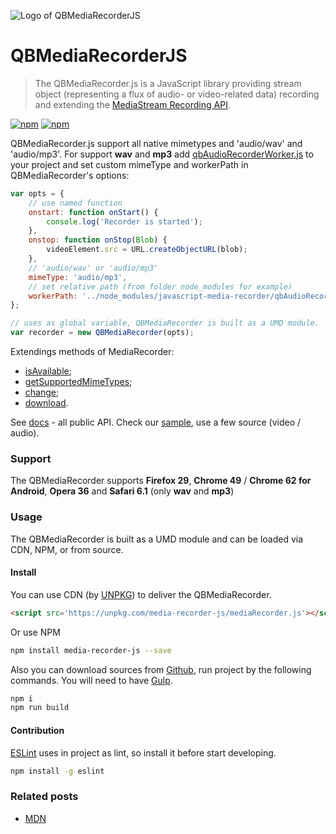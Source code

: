 ![Logo of QBMediaRecorderJS](https://raw.githubusercontent.com/QuickBlox/javascript-media-recorder/master/logo.png)

# QBMediaRecorderJS

> The QBMediaRecorder.js is a JavaScript library providing stream object (representing a flux of audio- or video-related data) recording and extending the [MediaStream Recording API](https://w3c.github.io/mediacapture-record/MediaRecorder.html).

[![npm](https://img.shields.io/npm/v/media-recorder-js.svg)](https://www.npmjs.com/package/media-recorder-js)
[![npm](https://img.shields.io/github/stars/QuickBlox/javascript-media-recorder.svg)](https://www.npmjs.com/package/media-recorder-js)

QBMediaRecorder.js support all native mimetypes and 'audio/wav' and 'audio/mp3'.
For support **wav** and **mp3** add [qbAudioRecorderWorker.js](https://github.com/QuickBlox/javascript-media-recorder/blob/master/qbAudioRecorderWorker.js) to your project and set custom mimeType and workerPath in QBMediaRecorder's options:
```javascript
var opts = {
    // use named function
    onstart: function onStart() {
        console.log('Recorder is started');
    },
    onstop: function onStop(Blob) {
        videoElement.src = URL.createObjectURL(blob);
    },
    // 'audio/wav' or 'audio/mp3'
    mimeType: 'audio/mp3',
    // set relative path (from folder node_modules for example)
    workerPath: '../node_modules/javascript-media-recorder/qbAudioRecorderWorker.js'
};

// uses as global variable, QBMediaRecorder is built as a UMD module.
var recorder = new QBMediaRecorder(opts);
``` 

Extendings methods of MediaRecorder:
 - [isAvailable](https://quickblox.github.io/javascript-media-recorder/docs/QBMediaRecorder.html#.isAvailable);
 - [getSupportedMimeTypes](https://quickblox.github.io/javascript-media-recorder/docs/QBMediaRecorder.html#.getSupportedMimeTypes);
 - [change](https://quickblox.github.io/javascript-media-recorder/docs/QBMediaRecorder.html#change);
 - [download](https://quickblox.github.io/javascript-media-recorder/docs/QBMediaRecorder.html#download).

See [docs](https://quickblox.github.io/javascript-media-recorder/docs/) - all public API.
Check our [sample](https://quickblox.github.io/javascript-media-recorder/sample/), use a few source (video / audio).

### Support
The QBMediaRecorder supports **Firefox 29**, **Chrome 49** / **Chrome 62 for Android**, **Opera 36** and **Safari 6.1** (only **wav** and **mp3**)

### Usage
The QBMediaRecorder is built as a UMD module and can be loaded via CDN, NPM, or from source.

#### Install 
You can use CDN (by [UNPKG](https://unpkg.com)) to deliver the QBMediaRecorder.
```html
<script src='https://unpkg.com/media-recorder-js/mediaRecorder.js'></script>
```
Or use NPM
```bash
npm install media-recorder-js --save
```
Also you can download sources from [Github](https://github.com/QuickBlox/javascript-media-recorder), run project by the following commands. 
You will need to have [Gulp](http://gulpjs.com/).

```bash
npm i
npm run build
```
#### Contribution
[ESLint](https://github.com/eslint/eslint) uses in project as lint, so install it before start developing.
```bash
npm install -g eslint
```

### Related posts
 * [MDN](https://developer.mozilla.org/en-US/docs/Web/API/MediaRecorder)

